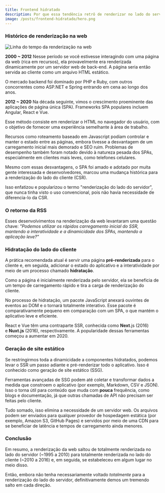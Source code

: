 ```yaml
---
title: Frontend hidratado
description: Por que essa tendência retrô de renderizar no lado do servidor novamente?
image: /posts/frontend-hidratado/hero.png
---
```


### Histórico de renderização na web

![Linha do tempo da renderização na web](/posts/frontend-hidratado/linha-do-tempo.png)

**2000 ~ 2012**
Nesse período se você estivesse interagindo com uma página da web (rica em recursos), ela provavelmente era renderizada dinamicamente por um servidor web de back-end. A página seria então servida ao cliente como um arquivo HTML estático.

O mercado backend foi dominado por PHP e Ruby, com outros concorrentes como ASP.NET e Spring entrando em cena ao longo dos anos.

**2012 ~ 2020**
Na década seguinte, vimos o crescimento proeminente das aplicações de página única (SPA). Frameworks SPA populares incluem Angular, React e Vue.

Esse método consiste em renderizar o HTML no navegador do usuário, com o objetivo de fornecer uma experiência semelhante à área de trabalho.

Recursos como roteamento baseado em Javascript podiam controlar e manter o estado entre as páginas, embora tivesse a desvantagem de um carregamento inicial mais demorado e SEO ruim. Problemas de desempenho também foram notado devido à natureza pesada dos SPAs, especialmente em clientes mais leves, como telefones celulares.

Mesmo com essas desvantagens, o SPA foi amado e adotado por muita gente interessada e desenvolvedores, marcou uma mudança histórica para a renderização do lado do cliente (CSR).

Isso enfatizou e popularizou o termo "renderização do lado do servidor", que nunca tinha visto o uso convencional, pois não havia necessidade de diferencia-lo da CSR.

### O retorno da RSS

Esses desenvolvimentos na renderização da web levantaram uma questão chave:
_"Podemos utilizar os rápidos carregamento inicial do SSR, mantendo a interatividade e a dinamicidade dos SPAs, mantendo a aplicação leve?"_

### Hidratação do lado do cliente

A prática recomendada atual é servir uma página **pré-renderizada** para o cliente e, em seguida, adicionar o estado do aplicativo e a interatividade por meio de um processo chamado **hidratação**.

Como a página é inicialmente renderizada pelo servidor, ela se beneficia de um tempo de carregamento rápido e tira a carga de renderização do cliente.

No processo de hidratação, um pacote JavaScript anexará ouvintes de eventos ao DOM e o tornará totalmente interativo. Esse pacote é comparativamente pequeno em comparação com um SPA, o que mantém o aplicativo leve e eficiente.

React e Vue têm uma contraparte SSR, conhecida como **Next**.js (2016) e **Nuxt.js** (2016), respectivamente. A popularidade dessas ferramentas começou a aumentar em 2020.

### Geração de site estático

Se restringirmos toda a dinamicidade a componentes hidratados, podemos levar o SSR um passo adiante e pré-renderizar todo o aplicativo. Isso é conhecido como geração de site estático (SSG).

Ferramentas avançadas de SSG podem até coletar e transformar dados a medida que constroem o aplicativo (por exemplo, Markdown, CSV e JSON). Isso o torna útil para conteúdo que muda com **pouca** frequência, como blogs e documentação, já que outras chamadas de API não precisam ser feitas pelo cliente.

Tudo somado, isso elimina a necessidade de um servidor web. Os arquivos podem ser enviados para qualquer provedor de hospedagem estática (por exemplo, Amazon S3, GitHub Pages) e servidos por meio de uma CDN para se beneficiar de latência e tempos de carregamento ainda menores.

### Conclusão

Em resumo, a renderização da web saltou de totalmente renderizada no lado do servidor (~1995 a 2010) para totalmente renderizada no lado do cliente (~2010 a 2016) e, em seguida, se estabeleceu em algum lugar no meio disso.

Então, embora não tenha necessariamente voltado *totalmente* para a renderização do lado do servidor, definitivamente demos um tremendo salto em cada direção.
